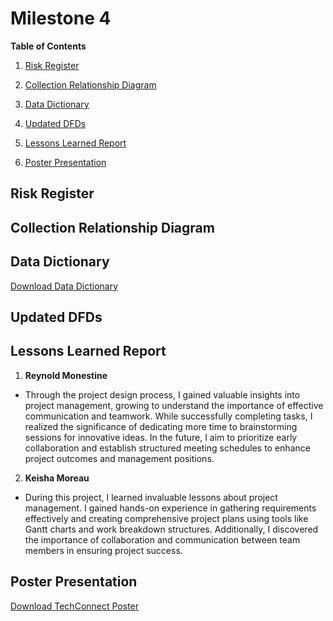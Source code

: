 
# Milestone 4

**Table of Contents**
1. [Risk Register](#risk-registers)

2. [Collection Relationship Diagram](#collection-relationship-diagram)
   
3. [Data Dictionary](#data-dictionary)
  
4. [Updated DFDs](#updated-dfds)

5. [Lessons Learned Report](#lessons-learned-report)

6. [Poster Presentation](#poster_presentation)


## Risk Register


## Collection Relationship Diagram



## Data Dictionary
[Download Data Dictionary](https://github.com/cis-famu/design-project-mmw-n/blob/main/Data%20Dictionary.docx)


## Updated DFDs


## Lessons Learned Report
1. **Reynold Monestine**
 - Through the project design process, I gained valuable insights into project management, growing to understand the importance of effective communication and teamwork. While successfully completing tasks, I realized the significance of dedicating more time to brainstorming sessions for innovative ideas. In the future, I aim to prioritize early collaboration and establish structured meeting schedules to enhance project outcomes and management positions.

2. **Keisha Moreau**
 -  During this project, I learned invaluable lessons about project management. I gained hands-on experience in gathering requirements effectively and creating comprehensive project plans using tools like Gantt charts and work breakdown structures. Additionally, I discovered the importance of collaboration and communication between team members in ensuring project success. 





## Poster Presentation
[Download TechConnect Poster](https://github.com/cis-famu/design-project-mmw-n/blob/main/TechConnect%20Poster.pptx)


